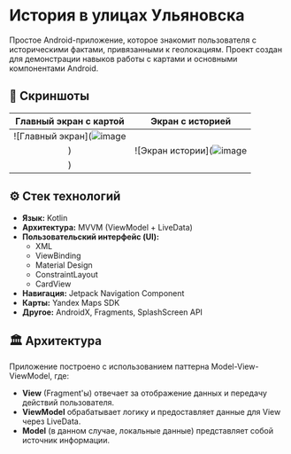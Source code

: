 # История в улицах Ульяновска

Простое Android-приложение, которое знакомит пользователя с историческими фактами, привязанными к геолокациям. Проект создан для демонстрации навыков работы с картами и основными компонентами Android.

## 📱 Скриншоты


| Главный экран с картой | Экран с историей |
| :---: | :---: |
| ![Главный экран](![image](https://github.com/user-attachments/assets/d4dc17fb-77cf-4839-bbda-12e46519365b)
) | ![Экран истории](![image](https://github.com/user-attachments/assets/9e9e6991-fe57-4550-852e-771a06eb3d2b)
) |

## ⚙️ Стек технологий

- **Язык:** Kotlin
- **Архитектура:** MVVM (ViewModel + LiveData)
- **Пользовательский интерфейс (UI):**
  - XML
  - ViewBinding
  - Material Design
  - ConstraintLayout
  - CardView
- **Навигация:** Jetpack Navigation Component
- **Карты:** Yandex Maps SDK
- **Другое:** AndroidX, Fragments, SplashScreen API

## 🏛️ Архитектура

Приложение построено с использованием паттерна Model-View-ViewModel, где:
- **View** (Fragment'ы) отвечает за отображение данных и передачу действий пользователя.
- **ViewModel** обрабатывает логику и предоставляет данные для View через LiveData.
- **Model** (в данном случае, локальные данные) представляет собой источник информации.
